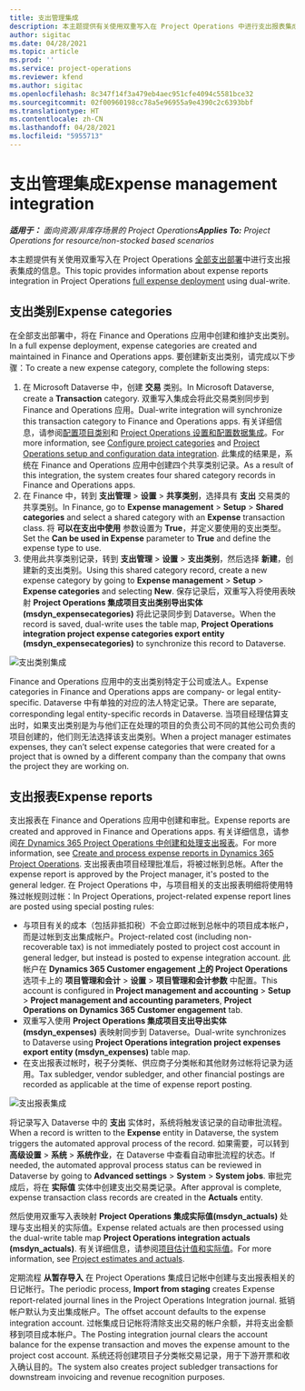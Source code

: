 ```yaml
---
title: 支出管理集成
description: 本主题提供有关使用双重写入在 Project Operations 中进行支出报表集成的信息。
author: sigitac
ms.date: 04/28/2021
ms.topic: article
ms.prod: ''
ms.service: project-operations
ms.reviewer: kfend
ms.author: sigitac
ms.openlocfilehash: 8c347f14f3a479eb4aec951cfe4094c5581bce32
ms.sourcegitcommit: 02f00960198cc78a5e96955a9e4390c2c6393bbf
ms.translationtype: HT
ms.contentlocale: zh-CN
ms.lasthandoff: 04/28/2021
ms.locfileid: "5955713"
---
```

# <a name="expense-management-integration"></a><span data-ttu-id="e3c3e-103">支出管理集成</span><span class="sxs-lookup"><span data-stu-id="e3c3e-103">Expense management integration</span></span>

<span data-ttu-id="e3c3e-104">_**适用于：** 面向资源/非库存场景的 Project Operations_</span><span class="sxs-lookup"><span data-stu-id="e3c3e-104">_**Applies To:** Project Operations for resource/non-stocked based scenarios_</span></span>

<span data-ttu-id="e3c3e-105">本主题提供有关使用双重写入在 Project Operations [全部支出部署](../expense/expense-overview.md)中进行支出报表集成的信息。</span><span class="sxs-lookup"><span data-stu-id="e3c3e-105">This topic provides information about expense reports integration in Project Operations [full expense deployment](../expense/expense-overview.md) using dual-write.</span></span>

## <a name="expense-categories"></a><span data-ttu-id="e3c3e-106">支出类别</span><span class="sxs-lookup"><span data-stu-id="e3c3e-106">Expense categories</span></span>

<span data-ttu-id="e3c3e-107">在全部支出部署中，将在 Finance and Operations 应用中创建和维护支出类别。</span><span class="sxs-lookup"><span data-stu-id="e3c3e-107">In a full expense deployment, expense categories are created and maintained in Finance and Operations apps.</span></span> <span data-ttu-id="e3c3e-108">要创建新支出类别，请完成以下步骤：</span><span class="sxs-lookup"><span data-stu-id="e3c3e-108">To create a new expense category, complete the following steps:</span></span>

1. <span data-ttu-id="e3c3e-109">在 Microsoft Dataverse 中，创建 **交易** 类别。</span><span class="sxs-lookup"><span data-stu-id="e3c3e-109">In Microsoft Dataverse, create a **Transaction** category.</span></span> <span data-ttu-id="e3c3e-110">双重写入集成会将此交易类别同步到 Finance and Operations 应用。</span><span class="sxs-lookup"><span data-stu-id="e3c3e-110">Dual-write integration will synchronize this transaction category to Finance and Operations apps.</span></span> <span data-ttu-id="e3c3e-111">有关详细信息，请参阅[配置项目类别](/dynamics365/project-operations/project-accounting/configure-project-categories)和 [Project Operations 设置和配置数据集成](resource-dual-write-setup-integration.md)。</span><span class="sxs-lookup"><span data-stu-id="e3c3e-111">For more information, see [Configure project categories](/dynamics365/project-operations/project-accounting/configure-project-categories) and [Project Operations setup and configuration data integration](resource-dual-write-setup-integration.md).</span></span> <span data-ttu-id="e3c3e-112">此集成的结果是，系统在 Finance and Operations 应用中创建四个共享类别记录。</span><span class="sxs-lookup"><span data-stu-id="e3c3e-112">As a result of this integration, the system creates four shared category records in Finance and Operations apps.</span></span>
2. <span data-ttu-id="e3c3e-113">在 Finance 中，转到 **支出管理** > **设置** > **共享类别**，选择具有 **支出** 交易类的共享类别。</span><span class="sxs-lookup"><span data-stu-id="e3c3e-113">In Finance, go to **Expense management** > **Setup** > **Shared categories** and select a shared category with an **Expense** transaction class.</span></span> <span data-ttu-id="e3c3e-114">将 **可以在支出中使用** 参数设置为 **True**，并定义要使用的支出类型。</span><span class="sxs-lookup"><span data-stu-id="e3c3e-114">Set the **Can be used in Expense** parameter to **True** and define the expense type to use.</span></span>
3. <span data-ttu-id="e3c3e-115">使用此共享类别记录，转到 **支出管理** > **设置** > **支出类别**，然后选择 **新建**，创建新的支出类别。</span><span class="sxs-lookup"><span data-stu-id="e3c3e-115">Using this shared category record, create a new expense category by going to **Expense management** > **Setup** > **Expense categories** and selecting **New**.</span></span> <span data-ttu-id="e3c3e-116">保存记录后，双重写入将使用表映射 **Project Operations 集成项目支出类别导出实体 (msdyn\_expensecategories)** 将此记录同步到 Dataverse。</span><span class="sxs-lookup"><span data-stu-id="e3c3e-116">When the record is saved, dual-write uses the table map, **Project Operations integration project expense categories export entity (msdyn\_expensecategories)** to synchronize this record to Dataverse.</span></span>

  ![支出类别集成](./media/DW6ExpenseCategories.png)

<span data-ttu-id="e3c3e-118">Finance and Operations 应用中的支出类别特定于公司或法人。</span><span class="sxs-lookup"><span data-stu-id="e3c3e-118">Expense categories in Finance and Operations apps are company- or legal entity-specific.</span></span> <span data-ttu-id="e3c3e-119">Dataverse 中有单独的对应的法人特定记录。</span><span class="sxs-lookup"><span data-stu-id="e3c3e-119">There are separate, corresponding legal entity-specific records in Dataverse.</span></span> <span data-ttu-id="e3c3e-120">当项目经理估算支出时，如果支出类别是为与他们正在处理的项目的负责公司不同的其他公司负责的项目创建的，他们则无法选择该支出类别。</span><span class="sxs-lookup"><span data-stu-id="e3c3e-120">When a project manager estimates expenses, they can’t select expense categories that were created for a project that is owned by a different company than the company that owns the project they are working on.</span></span> 

## <a name="expense-reports"></a><span data-ttu-id="e3c3e-121">支出报表</span><span class="sxs-lookup"><span data-stu-id="e3c3e-121">Expense reports</span></span>

<span data-ttu-id="e3c3e-122">支出报表在 Finance and Operations 应用中创建和审批。</span><span class="sxs-lookup"><span data-stu-id="e3c3e-122">Expense reports are created and approved in Finance and Operations apps.</span></span> <span data-ttu-id="e3c3e-123">有关详细信息，请参阅[在 Dynamics 365 Project Operations 中创建和处理支出报表](/learn/modules/create-process-expense-reports/)。</span><span class="sxs-lookup"><span data-stu-id="e3c3e-123">For more information, see [Create and process expense reports in Dynamics 365 Project Operations](/learn/modules/create-process-expense-reports/).</span></span> <span data-ttu-id="e3c3e-124">支出报表由项目经理批准后，将被过帐到总帐。</span><span class="sxs-lookup"><span data-stu-id="e3c3e-124">After the expense report is approved by the Project manager, it's posted to the general ledger.</span></span> <span data-ttu-id="e3c3e-125">在 Project Operations 中，与项目相关的支出报表明细将使用特殊过帐规则过帐：</span><span class="sxs-lookup"><span data-stu-id="e3c3e-125">In Project Operations, project-related expense report lines are posted using special posting rules:</span></span>

  - <span data-ttu-id="e3c3e-126">与项目有关的成本（包括非抵扣税）不会立即过帐到总帐中的项目成本帐户，而是过帐到支出集成帐户。</span><span class="sxs-lookup"><span data-stu-id="e3c3e-126">Project-related cost (including non-recoverable tax) is not immediately posted to project cost account in general ledger, but instead is posted to expense integration account.</span></span> <span data-ttu-id="e3c3e-127">此帐户在 **Dynamics 365 Customer engagement 上的 Project Operations** 选项卡上的 **项目管理和会计** > **设置** > **项目管理和会计参数** 中配置。</span><span class="sxs-lookup"><span data-stu-id="e3c3e-127">This account is configured in **Project management and accounting** > **Setup** > **Project management and accounting parameters**, **Project Operations on Dynamics 365 Customer engagement** tab.</span></span>
  - <span data-ttu-id="e3c3e-128">双重写入使用 **Project Operations 集成项目支出导出实体 (msdyn\_expenses)** 表映射同步到 Dataverse。</span><span class="sxs-lookup"><span data-stu-id="e3c3e-128">Dual-write synchronizes to Dataverse using **Project Operations integration project expenses export entity (msdyn\_expenses)** table map.</span></span>
  - <span data-ttu-id="e3c3e-129">在支出报表过帐时，税子分类帐、供应商子分类帐和其他财务过帐将记录为适用。</span><span class="sxs-lookup"><span data-stu-id="e3c3e-129">Tax subledger, vendor subledger, and other financial postings are recorded as applicable at the time of expense report posting.</span></span>

  ![支出报表集成](./media/DW6ExpenseReports.png)

<span data-ttu-id="e3c3e-131">将记录写入 Dataverse 中的 **支出** 实体时，系统将触发该记录的自动审批流程。</span><span class="sxs-lookup"><span data-stu-id="e3c3e-131">When a record is written to the **Expense** entity in Dataverse, the system triggers the automated approval process of the record.</span></span> <span data-ttu-id="e3c3e-132">如果需要，可以转到 **高级设置** > **系统** > **系统作业**，在 Dataverse 中查看自动审批流程的状态。</span><span class="sxs-lookup"><span data-stu-id="e3c3e-132">If needed, the automated approval process status can be reviewed in Dataverse by going to **Advanced settings** > **System** > **System jobs**.</span></span> <span data-ttu-id="e3c3e-133">审批完成后，将在 **实际值** 实体中创建支出交易类记录。</span><span class="sxs-lookup"><span data-stu-id="e3c3e-133">After approval is complete, expense transaction class records are created in the **Actuals** entity.</span></span>

<span data-ttu-id="e3c3e-134">然后使用双重写入表映射 **Project Operations 集成实际值(msdyn\_actuals)** 处理与支出相关的实际值。</span><span class="sxs-lookup"><span data-stu-id="e3c3e-134">Expense related actuals are then processed using the dual-write table map **Project Operations integration actuals (msdyn\_actuals)**.</span></span> <span data-ttu-id="e3c3e-135">有关详细信息，请参阅[项目估计值和实际值](resource-dual-write-estimates-actuals.md)。</span><span class="sxs-lookup"><span data-stu-id="e3c3e-135">For more information, see [Project estimates and actuals](resource-dual-write-estimates-actuals.md).</span></span>

<span data-ttu-id="e3c3e-136">定期流程 **从暂存导入** 在 Project Operations 集成日记帐中创建与支出报表相关的日记帐行。</span><span class="sxs-lookup"><span data-stu-id="e3c3e-136">The periodic process, **Import from staging** creates Expense report-related journal lines in the Project Operations Integration journal.</span></span> <span data-ttu-id="e3c3e-137">抵销帐户默认为支出集成帐户。</span><span class="sxs-lookup"><span data-stu-id="e3c3e-137">The offset account defaults to the expense integration account.</span></span> <span data-ttu-id="e3c3e-138">过帐集成日记帐将清除支出交易的帐户余额，并将支出金额移到项目成本帐户。</span><span class="sxs-lookup"><span data-stu-id="e3c3e-138">The Posting integration journal clears the account balance for the expense transaction and moves the expense amount to the project cost account.</span></span> <span data-ttu-id="e3c3e-139">系统还将创建项目子分类帐交易记录，用于下游开票和收入确认目的。</span><span class="sxs-lookup"><span data-stu-id="e3c3e-139">The system also creates project subledger transactions for downstream invoicing and revenue recognition purposes.</span></span>
